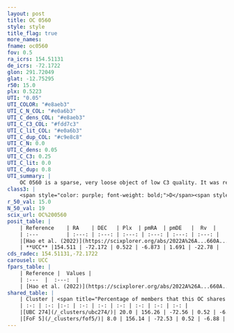 ```yaml
---
layout: post
title: OC 0560
style: style
title_flag: true
more_names: 
fname: oc0560
fov: 0.5
ra_icrs: 154.51131
de_icrs: -72.1722
glon: 291.72049
glat: -12.75295
r50: 15.0
plx: 0.5223
UTI: "0.05"
UTI_COLOR: "#e8aeb3"
UTI_C_N_COL: "#e0a6b3"
UTI_C_dens_COL: "#e8aeb3"
UTI_C_C3_COL: "#fdd7c3"
UTI_C_lit_COL: "#e0a6b3"
UTI_C_dup_COL: "#c9e8c8"
UTI_C_N: 0.0
UTI_C_dens: 0.05
UTI_C_C3: 0.25
UTI_C_lit: 0.0
UTI_C_dup: 0.8
UTI_summary: |
    OC 0560 is a sparse, very loose object of low C3 quality. It was recently reported in the literature.<br><br>This is very likely a unique object, which shares a small percentage of members with at least one previously reported entry.<br><br><span style="color: #99180f; font-weight: bold;">Warning: </span>contains less than 25 stars with <i>P>0.5</i> estimated.
class3: |
    <span style="color: purple; font-weight: bold;">D</span><span style="color: #FFC300; font-weight: bold;">B</span>
r_50_val: 15.0
N_50_val: 19
scix_url: OC%200560
posit_table: |
    | Reference    | RA    | DEC   | Plx  | pmRA  | pmDE   |  Rv  |
    | :---         | :---: | :---: | :---: | :---: | :---: | :---: |
    |[Hao et al. (2022)](https://scixplorer.org/abs/2022A%26A...660A...4H) | 154.558 | -72.277 | 0.538 | -6.823 | 1.702 | -- |
    | **UCC** |154.511 | -72.172 | 0.522 | -6.873 | 1.691 | -22.78 | 
cds_radec: 154.51131,-72.1722
carousel: UCC
fpars_table: |
    | Reference |  Values |
    | :---  |  :---:  |
    | [Hao et al. (2022)](https://scixplorer.org/abs/2022A%26A...660A...4H) | `AG=1.4, age=9.4, Z=0.02` |
shared_table: |
    | Cluster | <span title="Percentage of members that this OC shares with the ones listed">%</span>   | RA   | DEC   | Plx   | pmRA  | pmDE  | Rv | UTI |
    | :-: | :-: |:-: | :-: | :-: | :-: | :-: | :-: | :-: |
    |[UBC 274](/_clusters/ubc274/)| 20.0 | 156.26 | -72.56 | 0.52 | -6.88 | 1.46 | -23.51 |0.27 |
    |[FoF 5](/_clusters/fof5/)| 8.0 | 156.14 | -72.53 | 0.52 | -6.88 | 1.47 | -23.22 |0.82 |
---
```

